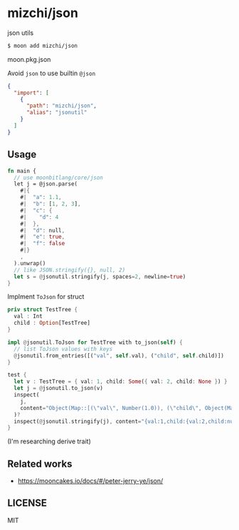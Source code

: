 # mizchi/json

json utils

```bash
$ moon add mizchi/json
```

moon.pkg.json

Avoid `json` to use builtin `@json`

```json
{
  "import": [
    {
      "path": "mizchi/json",
      "alias": "jsonutil"
    }
  ]
}
```

## Usage

```rust
fn main {
  // use moonbitlang/core/json
  let j = @json.parse(
    #|{
    #|  "a": 1.1,
    #|  "b": [1, 2, 3],
    #|  "c": {
    #|    "d": 4
    #|  },
    #|  "d": null,
    #|  "e": true,
    #|  "f": false
    #|}
    ,
  ).unwrap()
  // like JSON.stringify({}, null, 2)
  let s = @jsonutil.stringify(j, spaces=2, newline=true)
}
```

Implment `ToJson` for struct

```rust
priv struct TestTree {
  val : Int
  child : Option[TestTree]
}

impl @jsonutil.ToJson for TestTree with to_json(self) {
  // list ToJson values with keys
  @jsonutil.from_entries([("val", self.val), ("child", self.child)])
}

test {
  let v : TestTree = { val: 1, child: Some({ val: 2, child: None }) }
  let j = @jsonutil.to_json(v)
  inspect(
    j,
    content="Object(Map::[(\"val\", Number(1.0)), (\"child\", Object(Map::[(\"val\", Number(2.0)), (\"child\", Null)]))])",
  )?
  inspect(@jsonutil.stringify(j), content="{val:1,child:{val:2,child:null}}")?
}
```

(I'm researching derive trait)

## Related works

- https://mooncakes.io/docs/#/peter-jerry-ye/json/

## LICENSE

MIT